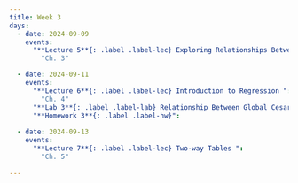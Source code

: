 ```yaml
---
title: Week 3
days:
  - date: 2024-09-09
    events:
      "**Lecture 5**{: .label .label-lec} Exploring Relationships Between Two Variables ":
        "Ch. 3"

  - date: 2024-09-11
    events:
      "**Lecture 6**{: .label .label-lec} Introduction to Regression ": 
        "Ch. 4"
      "**Lab 3**{: .label .label-lab} Relationship Between Global Cesarean Delivery Rates and GDP (Due Sept 13th)":
      "**Homework 3**{: .label .label-hw}":    
      
  - date: 2024-09-13
    events:
      "**Lecture 7**{: .label .label-lec} Two-way Tables ":
        "Ch. 5"
      
---
```

